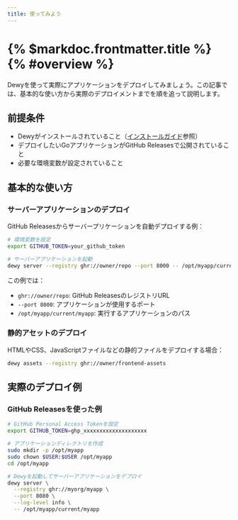 ```yaml
---
title: 使ってみよう
---
```


# {% $markdoc.frontmatter.title %} {% #overview %}

Dewyを使って実際にアプリケーションをデプロイしてみましょう。この記事では、基本的な使い方から実際のデプロイメントまでを順を追って説明します。

## 前提条件

- Dewyがインストールされていること（[インストールガイド](/ja/installation)参照）
- デプロイしたいGoアプリケーションがGitHub Releasesで公開されていること
- 必要な環境変数が設定されていること

## 基本的な使い方

### サーバーアプリケーションのデプロイ

GitHub Releasesからサーバープリケーションを自動デプロイする例：

```bash
# 環境変数を設定
export GITHUB_TOKEN=your_github_token

# サーバーアプリケーションを起動
dewy server --registry ghr://owner/repo --port 8000 -- /opt/myapp/current/myapp
```

この例では：
- `ghr://owner/repo`: GitHub ReleasesのレジストリURL
- `--port 8000`: アプリケーションが使用するポート
- `/opt/myapp/current/myapp`: 実行するアプリケーションのパス

### 静的アセットのデプロイ

HTMLやCSS、JavaScriptファイルなどの静的ファイルをデプロイする場合：

```bash
dewy assets --registry ghr://owner/frontend-assets
```

## 実際のデプロイ例

### GitHub Releasesを使った例

```bash
# GitHub Personal Access Tokenを設定
export GITHUB_TOKEN=ghp_xxxxxxxxxxxxxxxxxxxx

# アプリケーションディレクトリを作成
sudo mkdir -p /opt/myapp
sudo chown $USER:$USER /opt/myapp
cd /opt/myapp

# Dewyを起動してサーバーアプリケーションをデプロイ
dewy server \
  --registry ghr://myorg/myapp \
  --port 8080 \
  --log-level info \
  -- /opt/myapp/current/myapp
```
